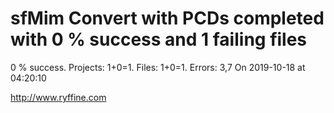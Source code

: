 # sfMim Convert with PCDs completed with 0 % success and 1 failing files

0 % success. Projects: 1+0=1.  Files: 1+0=1. Errors: 3,7  On 2019-10-18 at 04:20:10





http://www.ryffine.com

